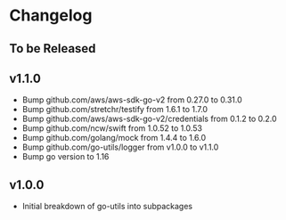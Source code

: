 # Changelog

## To be Released

## v1.1.0

* Bump github.com/aws/aws-sdk-go-v2 from 0.27.0 to 0.31.0
* Bump github.com/stretchr/testify from 1.6.1 to 1.7.0
* Bump github.com/aws/aws-sdk-go-v2/credentials from 0.1.2 to 0.2.0
* Bump github.com/ncw/swift from 1.0.52 to 1.0.53
* Bump github.com/golang/mock from 1.4.4 to 1.6.0
* Bump github.com/go-utils/logger from v1.0.0 to v1.1.0
* Bump go version to 1.16

## v1.0.0

* Initial breakdown of go-utils into subpackages

